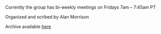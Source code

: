 Currently the group has bi-weekly meetings on Fridays 7am – 7:45am PT

Organized and scribed by Alan Morrison

Archive available [here](https://docs.google.com/document/d/1SvK7LGjLZeXWZPp2Z_XEpX2N5a35AVLksNtkyi9IVXM/edit?usp=sharing)